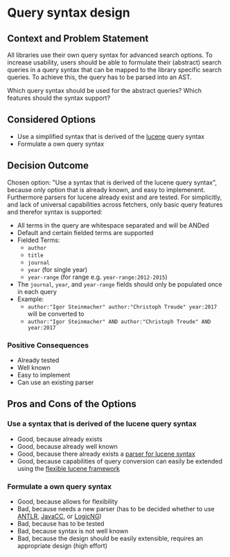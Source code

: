 # Query syntax design

## Context and Problem Statement

All libraries use their own query syntax for advanced search options. To increase usability, users should be able to formulate their (abstract) search queries in a query syntax that can be mapped to the library specific search queries. To achieve this, the query has to be parsed into an AST.

Which query syntax should be used for the abstract queries?
Which features should the syntax support?

## Considered Options

* Use a simplified syntax that is derived of the [lucene](https://lucene.apache.org/core/8_6_1/queryparser/org/apache/lucene/queryparser/classic/package-summary.html) query syntax
* Formulate a own query syntax

## Decision Outcome

Chosen option: "Use a syntax that is derived of the lucene query syntax", because only option that is already known, and easy to implemenent.
Furthermore parsers for lucene already exist and are tested.
For simplicitly, and lack of universal capabilities across fetchers, only basic query features and therefor syntax is supported:

* All terms in the query are whitespace separated and will be ANDed
* Default and certain fielded terms are supported
* Fielded Terms:
  * `author`
  * `title`
  * `journal`
  * `year` (for single year)
  * `year-range` (for range e.g. `year-range:2012-2015`)
* The `journal`, `year`, and `year-range` fields should only be populated once in each query
* Example:
  * `author:"Igor Steinmacher" author:"Christoph Treude" year:2017` will be converted to
  * `author:"Igor Steinmacher" AND author:"Christoph Treude" AND year:2017`

### Positive Consequences

* Already tested
* Well known
* Easy to implement
* Can use an existing parser

## Pros and Cons of the Options

### Use a syntax that is derived of the lucene query syntax

* Good, because already exists
* Good, because already well known
* Good, because there already exists a [parser for lucene syntax](https://lucene.apache.org/core/8_0_0/queryparser/org/apache/lucene/queryparser/flexible/standard/StandardQueryParser.html)
* Good, because capabilities of query conversion can easily be extended using the [flexible lucene framework](https://lucene.apache.org/core/8_0_0/queryparser/org/apache/lucene/queryparser/flexible/core/package-summary.html)

### Formulate a own query syntax

* Good, because allows for flexibility
* Bad, because needs a new parser (has to be decided whether to use [ANTLR](https://www.antlr.org/), [JavaCC](https://javacc.github.io/javacc/), or [LogicNG](https://github.com/logic-ng/LogicNG))
* Bad, because has to be tested
* Bad, because syntax is not well known
* Bad, because the design should be easily extensible, requires an appropriate design (high effort)
